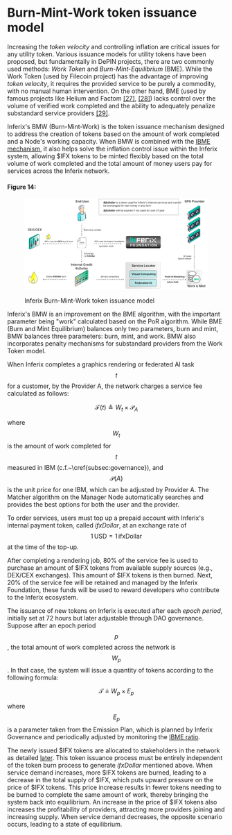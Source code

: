 # Burn-Mint-Work token issuance model

Increasing the _token velocity_ and controlling inflation are critical issues for any utility token. Various issuance models for utility tokens have been proposed, but fundamentally in DePIN projects, there are two commonly used methods: _Work Token_ and _Burn-Mint-Equilibrium_ (BME). While the Work Token (used by Filecoin project) has the advantage of improving _token velocity_, it requires the provided service to be purely a commodity, with no manual human intervention. On the other hand, BME (used by famous projects like Helium and Factom [\[27\]](../references.md#27), [\[28\]](../references.md#28)) lacks control over the volume of verified work completed and the ability to adequately penalize substandard service providers [\[29\]](../references.md#29).

Inferix's BMW (Burn-Mint-Work) is the token issuance mechanism designed to address the creation of tokens based on the amount of work completed and a Node's working capacity. When BMW is combined with the [IBME mechanism](inferix-bench-and-ibme/ibme.md), it also helps solve the inflation control issue within the Inferix system, allowing $IFX tokens to be minted flexibly based on the total volume of work completed and the total amount of money users pay for services across the Inferix network.

#### Figure 14: <a id="figure_14"></a>
<figure><img src="../../.gitbook/assets/bmw-model (3).svg" alt=""><figcaption><p>Inferix Burn-Mint-Work token issuance model</p></figcaption></figure>

Inferix's BMW is an improvement on the BME algorithm, with the important parameter being "work" calculated based on the PoR algorithm. While BME (Burn and Mint Equilibrium) balances only two parameters, burn and mint, BMW balances three parameters: burn, mint, and work. BMW also incorporates penalty mechanisms for substandard providers from the Work Token model.

When Inferix completes a graphics rendering or federated AI task $$t$$ for a customer, by the Provider A, the network charges a service fee calculated as follows:

$$
\mathcal{F}\left(t\right) \triangleq W_{t} \times \mathcal{P}_{A}
$$

where $$W_t$$ is the amount of work completed for $$t$$ measured in IBM (c.f.\~\cref{subsec:governance}), and $$\mathcal{P}\left(A\right)$$ is the unit price for one IBM, which can be adjusted by Provider A. The Matcher algorithm on the Manager Node automatically searches and provides the best options for both the user and the provider.

To order services, users must top up a prepaid account with Inferix's internal payment token, called _ifxDollar_, at an exchange rate of $$1 \, \text{USD} = 1 \, \text{ifxDollar}$$ at the time of the top-up.

After completing a rendering job, 80% of the service fee is used to purchase an amount of $IFX tokens from available supply sources (e.g., DEX/CEX exchanges). This amount of $IFX tokens is then burned. Next, 20% of the service fee will be retained and managed by the Inferix Foundation, these funds will be used to reward developers who contribute to the Inferix ecosystem.

The issuance of new tokens on Inferix is executed after each _epoch period_, initially set at 72 hours but later adjustable through DAO governance. Suppose after an epoch period $$p$$, the total amount of work completed across the network is $$W_p$$. In that case, the system will issue a quantity of tokens according to the following formula:

$$
\mathcal{T} \triangleq W_p \times E_p
$$

where $$E_p$$ is a parameter taken from the Emission Plan, which is planned by Inferix Governance and periodically adjusted by monitoring the [IBME ratio](governance.md).

The newly issued $IFX tokens are allocated to stakeholders in the network as detailed [later](token-metrics-and-allocation/token-allocation.md). This token issuance process must be entirely independent of the token burn process to generate _ifxDollar_ mentioned above. When service demand increases, more $IFX tokens are burned, leading to a decrease in the total supply of $IFX, which puts upward pressure on the price of $IFX tokens. This price increase results in fewer tokens needing to be burned to complete the same amount of work, thereby bringing the system back into equilibrium. An increase in the price of $IFX tokens also increases the profitability of providers, attracting more providers joining and increasing supply. When service demand decreases, the opposite scenario occurs, leading to a state of equilibrium.
